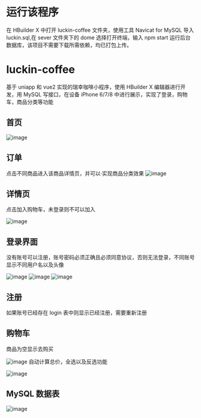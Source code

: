 # 运行该程序

在 HBuilder X 中打开 luckin-coffee 文件夹，使用工具 Navicat for MySQL 导入 luckin.sql,在 sever 文件夹下的 dome 选择打开终端，输入 npm start 运行后台数据库，该项目不需要下载所需依赖，均已打包上传。

# luckin-coffee

基于 uniapp 和 vue2 实现的瑞幸咖啡小程序，使用 HBuilder X 编辑器进行开发，用 MySQL 写接口，在设备 iPhone 6/7/8 中进行展示，实现了登录，购物车，商品分类等功能

## 首页

![image](https://github.com/chengdaosen/luckin-coffee/blob/main/reademe-image/Snipaste_2023-07-12_22-18-38.png)

## 订单

点击不同商品进入该商品详情页，并可以·实现商品分类效果
![image](https://github.com/chengdaosen/luckin-coffee/blob/main/reademe-image/Snipaste_2023-07-12_22-41-48.png)

## 详情页

点击加入购物车，未登录则不可以加入

![image](https://github.com/chengdaosen/luckin-coffee/blob/main/reademe-image/Snipaste_2023-07-12_22-43-24.png)

## 登录界面

没有账号可以注册，账号密码必须正确且必须同意协议，否则无法登录，不同账号显示不同用户名以及头像

![image](https://github.com/chengdaosen/luckin-coffee/blob/main/reademe-image/Snipaste_2023-07-12_23-13-08.png)
![image](https://github.com/chengdaosen/luckin-coffee/blob/main/reademe-image/Snipaste_2023-07-12_23-15-27.png)
![image](https://github.com/chengdaosen/luckin-coffee/blob/main/reademe-image/Snipaste_2023-07-12_23-19-01.png)

## 注册

如果账号已经存在 login 表中则显示已经注册，需要重新注册

## 购物车

商品为空显示去购买

![image](https://github.com/chengdaosen/luckin-coffee/blob/main/reademe-image/Snipaste_2023-07-12_23-20-05.png)
自动计算总价，全选以及反选功能

![image](https://github.com/chengdaosen/luckin-coffee/blob/main/reademe-image/Snipaste_2023-07-12_23-21-20.png)

## MySQL 数据表

![image](https://github.com/chengdaosen/luckin-coffee/blob/main/reademe-image/Snipaste_2023-07-12_23-23-43.png)
